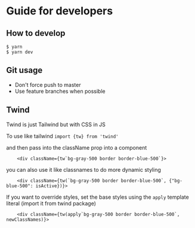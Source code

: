 # Guide for developers

## How to develop
```
$ yarn
$ yarn dev
```

## Git usage
- Don't force push to master
- Use feature branches when possible

## Twind

Twind is just Tailwind but with CSS in JS

To use like tailwind
`import {tw} from 'twind'`

and then pass into the className prop into a component

```
    <div className={tw`bg-gray-500 border border-blue-500`}>
```

you can also use it like classnames to do more dynamic styling

```
    <div className={tw(`bg-gray-500 border border-blue-500`, {"bg-blue-500": isActive})}>
```

If you want to override styles, set the base styles using the `apply` template literal (import it from twind package)

```
    <div className={tw(apply`bg-gray-500 border border-blue-500`, newClassNames)}>
```

